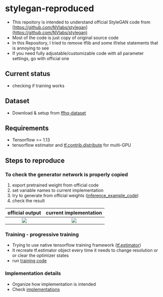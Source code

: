 # stylegan-reproduced
* This repoitory is intended to understand official StyleGAN code from [https://github.com/NVlabs/stylegan](https://github.com/NVlabs/stylegan)
* Most of the code is just copy of original source code
* In this Repository, I tried to remove tflib and some if/else statements that is annoying to see
* If you need fully adjustable/customizable code with all parameter settings, go with official one

## Current status
* checking if training works

## Dataset
* Download & setup from [ffhq-dataset](https://github.com/NVlabs/ffhq-dataset)

## Requirements
* Tensorflow >= 1.13 
* tensorflow estimator and [tf.contrib.distribute] for multi-GPU

## Steps to reproduce

### To check the generator network is properly copied
1. export pretrained weight from official code
2. set variable names to current implementation
3. try to generate from official weights ([inference_example_code])
4. check the result
    
| official output | current implementation |
|:---------------:|:----------------------:|
|![][official-output]|![][current-output]|

### Training - progressive training
* Trying to use native tensorflow training framework ([tf.estimator])
* It recreate tf.estimator object every time it needs to change resolution or or clear the optimizer states
* run [training code]

### Implementation details
* Organize how implementation is intended
* Check [implementations]

[tf.contrib.distribute]: https://www.tensorflow.org/api_docs/python/tf/contrib/distribute/MirroredStrategy
[inference_example_code]: ./inference_from_official_weights.py
[official-output]: ./assets/example.png
[current-output]: ./assets/from-official-weights.png
[tf.estimator]: https://www.tensorflow.org/guide/estimators
[training code]: ./train_v3.py
[implementations]: ./implementations.md